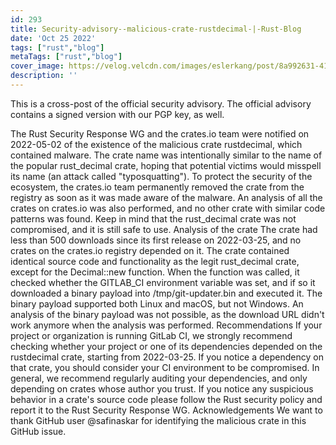 ```yaml
---
id: 293
title: Security-advisory--malicious-crate-rustdecimal-|-Rust-Blog
date: 'Oct 25 2022'
tags: ["rust","blog"]
metaTags: ["rust","blog"]
cover_image: https://velog.velcdn.com/images/eslerkang/post/8a992631-4128-444f-9d54-9a354dc15984/cuddlyferris.png
description: ''
---
```



      
This is a cross-post of the official security advisory. The
official advisory contains a signed version with our PGP key, as well.

The Rust Security Response WG and the crates.io team were notified on
2022-05-02 of the existence of the malicious crate rustdecimal, which
contained malware. The crate name was intentionally similar to the name of the
popular rust_decimal crate, hoping that potential victims would misspell
its name (an attack called "typosquatting").
To protect the security of the ecosystem, the crates.io team permanently
removed the crate from the registry as soon as it was made aware of the
malware. An analysis of all the crates on crates.io was also performed, and no
other crate with similar code patterns was found.
Keep in mind that the rust_decimal crate was not compromised, and it
is still safe to use.
Analysis of the crate
The crate had less than 500 downloads since its first release on 2022-03-25,
and no crates on the crates.io registry depended on it.
The crate contained identical source code and functionality as the legit
rust_decimal crate, except for the Decimal::new function.
When the function was called, it checked whether the GITLAB_CI environment
variable was set, and if so it downloaded a binary payload into
/tmp/git-updater.bin and executed it. The binary payload supported both Linux
and macOS, but not Windows.
An analysis of the binary payload was not possible, as the download URL didn't
work anymore when the analysis was performed.
Recommendations
If your project or organization is running GitLab CI, we strongly recommend
checking whether your project or one of its dependencies depended on the
rustdecimal crate, starting from 2022-03-25. If you notice a dependency on
that crate, you should consider your CI environment to be compromised.
In general, we recommend regularly auditing your dependencies, and only
depending on crates whose author you trust. If you notice any suspicious
behavior in a crate's source code please follow the Rust security
policy and report it to the Rust Security Response WG.
Acknowledgements
We want to thank GitHub user @safinaskar for identifying the
malicious crate in this GitHub issue.

    
